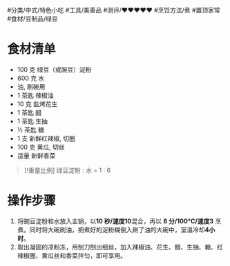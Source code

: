   #分类/中式/特色小吃 #工具/美善品 #测评/♥♥♥♥♥ #烹饪方法/煮 #置顶家常 #食材/豆制品/绿豆 
# 食材清单

- 100 克 绿豆（或豌豆）淀粉
- 600 克 水
- 油, 刷碗用
- 1 茶匙 辣椒油
- 10 克 盐烤花生
- 1 茶匙 醋
- 1 茶匙 生抽
- ½ 茶匙 糖
- 1 支 新鲜红辣椒, 切圈
- 100 克 黄瓜, 切丝
- 适量 新鲜香菜

>[!重量比例]
>绿豆淀粉 : 水 = 1 : 6


# 操作步骤

1. 将豌豆淀粉和水放入主锅，以**10 秒/速度10**混合，再以 **8 分/100°C/速度3** 烹煮。同时将大碗刷油，把煮好的淀粉糊倒入刷了油的大碗中，室温冷却**4小时**。
2. 取出凝固的凉粉冻，用刨刀刨出细丝，加入辣椒油、花生、醋、生抽、糖、红辣椒圈、黄瓜丝和香菜拌匀，即可享用。
